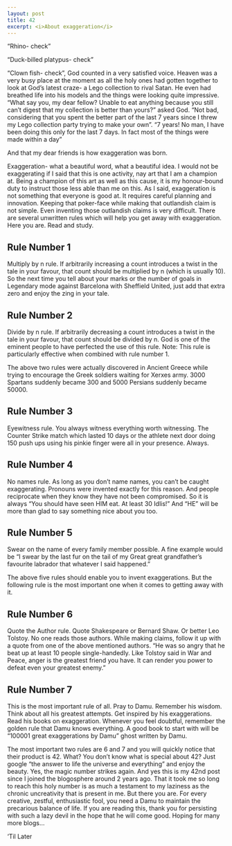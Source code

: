 ```yaml
---
layout: post
title: 42
excerpt: <i>About exaggeration</i>
---
```


“Rhino- check”

“Duck-billed platypus- check”

“Clown fish- check”, God counted in a very satisfied voice. Heaven was a very busy place at the moment as all the holy ones had gotten 
together to look at God’s latest  craze- a Lego collection to rival Satan. He even had breathed life into his models and the things were 
looking quite impressive. “What say you, my dear fellow? Unable to eat anything because you still can’t digest that my collection is 
better than yours?” asked God. “Not bad, considering that you spent the better part of the last 7 years since I threw my Lego collection
party trying to make your own”. “7 years! No man, I have been doing this only for the last 7 days. In fact most of the things were made 
within a day”

And that my dear friends is how exaggeration was born.

Exaggeration- what a beautiful word, what a beautiful idea. I would not be exaggerating if I said that this is one activity, nay art 
that I am a champion at. Being a champion of this art as well as this cause, it is my honour-bound duty to instruct those less able than
me on this. As I said, exaggeration is not something that everyone is good at. It requires careful planning and innovation. Keeping that
poker-face while making that outlandish claim is not simple. Even inventing those outlandish claims is very difficult. There are several
unwritten rules which will help you get away with exaggeration. Here you are. Read and study.

## Rule Number 1

Multiply by n rule. If arbitrarily increasing a count introduces a twist in the tale in your favour, that count should be multiplied by
n (which is usually 10). So the next time you tell about your marks or the number of goals in Legendary mode against Barcelona with 
Sheffield United, just add that extra zero and enjoy the zing in your tale.

## Rule Number 2

Divide by n rule. If arbitrarily decreasing a count introduces a twist in the tale in your favour, that count should be divided by n. 
God is one of the eminent people to have perfected the use of this rule. Note: This rule is particularly effective when combined with 
rule number 1.

The above two rules were actually discovered in Ancient Greece while trying to encourage the Greek soldiers waiting for Xerxes army. 
3000 Spartans suddenly became 300 and 5000 Persians suddenly became 50000.

## Rule Number 3

Eyewitness rule. You always witness everything worth witnessing. The Counter Strike match which lasted 10 days or the athlete next door 
doing 150 push ups using his pinkie finger were all in your presence. Always.

## Rule Number 4

No names rule. As long as you don’t name names, you can’t be caught exaggerating. Pronouns were invented exactly for this reason. And 
people reciprocate when they know they have not been compromised. So it is always “You should have seen HIM eat. At least 30 Idlis!” And
“HE” will be more than glad to say something nice about you too.

## Rule Number 5

Swear on the name of every family member possible. A fine example would be “I swear by the last fur on the tail of my Great great 
grandfather’s favourite labrador that whatever I said happened.”

The above five rules should enable you to invent exaggerations. But the following rule is the most important one when it comes to 
getting away with it.

## Rule Number 6

Quote the Author rule. Quote Shakespeare or Bernard Shaw.  Or better Leo Tolstoy. No one reads those authors. While making claims, 
follow it up with a quote from one of the above mentioned authors.
“He was so angry that he beat up at least 10 people single-handedly. Like Tolstoy said in War and Peace, anger is the greatest friend 
you have. It can render you power to defeat even your greatest enemy.”

## Rule Number 7

This is the most important rule of all. Pray to Damu. Remember his wisdom. Think about all his greatest attempts. Get inspired by his 
exaggerations. Read his books on exaggeration. Whenever you feel doubtful, remember the golden rule that Damu knows everything. A good 
book to start with will be “100001 great exaggerations by Damu” ghost written by Damu.

The most important two rules are 6 and 7 and you will quickly notice that their product is 42. What? You don’t know what is special 
about 42? Just google “the answer to life the universe and everything”  and enjoy the beauty. Yes, the magic number strikes again. And
yes this is my 42nd post since I joined the blogosphere around 2 years ago. That it took me so long to reach this holy number is as much
a testament to my laziness as the chronic uncreativity that is present in me.
But there you are. For every creative, zestful, enthusiastic fool, you need a Damu to maintain the precarious balance of life. If you 
are reading this, thank you for persisting with such a lazy devil in the hope that he will come good. Hoping for many more blogs…

‘Til Later
